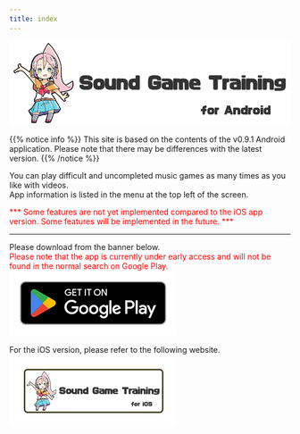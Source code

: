 ```yaml
---
title: index
---
```


![top banner](top_banner.en.png)

{{% notice info %}}
This site is based on the contents of the v0.9.1 Android application. Please note that there may be differences with the latest version.
{{% /notice %}}

You can play difficult and uncompleted music games as many times as you like with videos.<br>App information is listed in the menu at the top left of the screen.

 <span style="color: red">*** Some features are not yet implemented compared to the iOS app version. Some features will be implemented in the future. ***</span>

-------

Please download from the banner below.<br><span style="color: red">Please note that the app is currently under early access and will not be found in the normal search on Google Play.</span><br>
[![Google Play link](img_google-play-badge.en.png#imgleft)](https://play.google.com/store/apps/details?id=jp.hyoromo.VideoSwing)
<div class="clear clear_box"></div>

For the iOS version, please refer to the following website.<br>
[![Site link](img_banner_ios.en.png#imgleft)](https://hyoromo.github.io/sound-game-training/)
<div class="clear clear_box"></div>